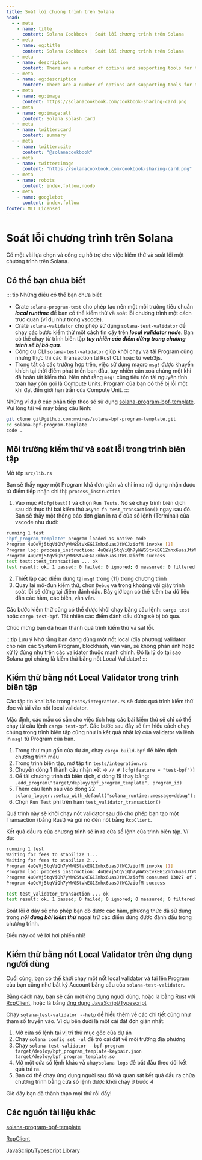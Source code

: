 ```yaml
---
title: Soát lỗi chương trình trên Solana
head:
  - - meta
    - name: title
      content: Solana Cookbook | Soát lỗi chương trình trên Solana
  - - meta
    - name: og:title
      content: Solana Cookbook | Soát lỗi chương trình trên Solana
  - - meta
    - name: description
      content: There are a number of options and supporting tools for testing and debugging a Solana BPF program.
  - - meta
    - name: og:description
      content: There are a number of options and supporting tools for testing and debugging a Solana BPF program.
  - - meta
    - name: og:image
      content: https://solanacookbook.com/cookbook-sharing-card.png
  - - meta
    - name: og:image:alt
      content: Solana splash card
  - - meta
    - name: twitter:card
      content: summary
  - - meta
    - name: twitter:site
      content: "@solanacookbook"
  - - meta
    - name: twitter:image
      content: "https://solanacookbook.com/cookbook-sharing-card.png"
  - - meta
    - name: robots
      content: index,follow,noodp
  - - meta
    - name: googlebot
      content: index,follow
footer: MIT Licensed
---
```


# Soát lỗi chương trình trên Solana

Có một vài lựa chọn và công cụ hỗ trợ cho việc kiểm thử và soát lỗi một chương trình trên Solana.

## Có thể bạn chưa biết

::: tip Những điều có thể bạn chưa biết
- Crate `solana-program-test` cho phép tạo nên một môi trường tiêu chuẩn **_local runtime_** để bạn có thể kiểm thử và soát lỗi chương trình một cách trực quan (ví dụ như trong vscode).
- Crate `solana-validator` cho phép sử dụng `solana-test-validator` để chạy các bước kiểm thử một cách tin cậy trên **_local validator node_**. Bạn có thể chạy từ trình biên tập **_tuy nhiên các điểm dừng trong chương trình sẽ bị bỏ qua_**.
- Công cụ CLI `solana-test-validator` giúp khởi chạy và tải Program cũng nhưng thực thi các Transaction từ Rust CLI hoặc từ web3js.
- Trong tất cả các trường hợp trên, việc sử dụng macro `msg!` được khuyến khích tại thời điểm phát triển ban đầu, tuy nhiên cần xoá chúng một khi đã hoàn tất kiểm thử. Nên nhớ rằng `msg!` cũng tiêu tốn tài nguyên tính toán hay còn gọi là Compute Units. Program của bạn có thể bị lỗi một khi đạt đến giới hạn trần của Compute Unit.
:::

Những ví dụ ở các phần tiếp theo sẽ sử dụng  [solana-program-bpf-template](#resources). Vui lòng tải về máy bằng câu lệnh:

```bash
git clone git@github.com:mvines/solana-bpf-program-template.git
cd solana-bpf-program-template
code .
```
## Môi trường kiểm thử và soát lỗi trong trình biên tập

Mở tệp `src/lib.rs`

Bạn sẽ thấy ngay một Program khá đơn giản và chỉ in ra nội dụng nhận được từ điểm tiếp nhận chỉ thị: `process_instruction`

1. Vào mục `#[cfg(test)]` và chọn `Run Tests`. Nó sẽ chạy trình biên dịch sau dó thực thi bài kiểm thử `async fn test_transaction()` ngay sau đó. Bạn sẽ thấy một thông báo đơn gian in ra ở cửa sổ lệnh (Terminal) của vscode như dưới:
```bash
running 1 test
"bpf_program_template" program loaded as native code
Program 4uQeVj5tqViQh7yWWGStvkEG1Zmhx6uasJtWCJziofM invoke [1]
Program log: process_instruction: 4uQeVj5tqViQh7yWWGStvkEG1Zmhx6uasJtWCJziofM: 1 accounts, data=[1, 2, 3]
Program 4uQeVj5tqViQh7yWWGStvkEG1Zmhx6uasJtWCJziofM success
test test::test_transaction ... ok
test result: ok. 1 passed; 0 failed; 0 ignored; 0 measured; 0 filtered out; finished in 33.41s
```
2. Thiết lập các điểm dừng tại `msg!` trong (11) trong chương trình 
3. Quay lại mô-đun kiểm thử, chọn `Debug` và trong khoảng vài giây trình soát lỗi sẽ dừng tại điểm đánh dấu. Bây giờ bạn có thể kiểm tra dữ liệu dần các hàm, các biến, vân vân.

Các bước kiểm thử cũng có thể được khởi chạy bằng câu lệnh: `cargo test` hoặc `cargo test-bpf`. Tất nhiên các điểm đánh dấu dừng sẽ bị bỏ qua.

Chúc mừng bạn đã hoàn thành quá trình kiểm thử và sát lỗi.

:::tip Lưu ý
Nhớ rằng bạn đang dùng một nốt local (địa phương) validator cho nên các System Program, blockhash, vân vân, sẽ không phản ánh hoặc xử lý đúng như trên các validator thuộc mạnh chính. Đó là lý do tại sao Solana gọi chúng là kiểm thử bằng nốt Local Validator!
:::


## Kiểm thử bằng nốt Local Validator trong trình biên tập

Các tập tin khai báo trong `tests/integration.rs` sẽ được quá trình kiểm thử đọc và tải vào nốt local validator.

Mặc định, các mẫu có sẵn cho việc tích hợp các bài kiểm thử sẽ chỉ có thể chạy từ câu lệnh `cargo test-bpf`. Các bước sau đây sẽ tìm hiểu cách chạy chúng trong trình biên tập cũng như in kết quả nhật ký của validator và lệnh in `msg!` từ Program của bạn. 

1. Trong thư mục gốc của dự án, chạy `cargo build-bpf` để biên dịch chương trình mẫu
2. Trong trình biên tập, mở tập tin `tests/integration.rs`
3. Chuyển dòng 1 thành câu nhận xét -> `// #![cfg(feature = "test-bpf")]`
4. Để tải chương trình đã biên dịch, ở dòng 19 thay bằng: `.add_program("target/deploy/bpf_program_template", program_id)`
5. Thêm câu lệnh sau vào dòng 22 `solana_logger::setup_with_default("solana_runtime::message=debug");`
6. Chọn `Run Test` phí trên hàm `test_validator_transaction()`

Quá trình này sẽ khởi chạy nốt validator sau đó cho phép bạn tạo một Transaction (bằng Rust) và gửi nó đến nốt bằng `RcpClient`.

Kết quả đầu ra của chương trình sẽ in ra cửa sổ lệnh của trình biên tập. Ví dụ:
```bash
running 1 test
Waiting for fees to stabilize 1...
Waiting for fees to stabilize 2...
Program 4uQeVj5tqViQh7yWWGStvkEG1Zmhx6uasJtWCJziofM invoke [1]
Program log: process_instruction: 4uQeVj5tqViQh7yWWGStvkEG1Zmhx6uasJtWCJziofM: 1 accounts, data=[1, 2, 3]
Program 4uQeVj5tqViQh7yWWGStvkEG1Zmhx6uasJtWCJziofM consumed 13027 of 200000 compute units
Program 4uQeVj5tqViQh7yWWGStvkEG1Zmhx6uasJtWCJziofM success

test test_validator_transaction ... ok
test result: ok. 1 passed; 0 failed; 0 ignored; 0 measured; 0 filtered out; finished in 6.40s
```

Soát lỗi ở đây sẽ cho phép bạn dò được các hàm, phương thức đã sử dụng trong **_nội dung bài kiểm thử_** ngoại trừ các điểm dừng được đánh dấu trong chương trình.

Điều này có vẻ lời hơi phiền nhỉ!

## Kiểm thử bằng nốt Local Validator trên ứng dụng người dùng

Cuối cùng, bạn có thể khởi chạy một nốt local validator và tải lên Program của bạn cũng như bất kỳ Account bằng câu của `solana-test-validator`.

Bằng cách này, bạn sẽ cần một ứng dụng người dùng, hoặc là bằng Rust với [RcpClient](#resources), hoặc là bằng [ứng dụng JavaScript/Typescript](#resources)

Chạy `solana-test-validator --help` để hiểu thêm về các chi tiết cũng như tham số truyền vào. Ví dụ bên dưới là một cài đặt đơn giản nhất:
1. Mở cửa sổ lệnh tại vị trí thử mục gốc của dự án
2. Chạy `solana config set -ul` để trỏ cài đặt về môi trường địa phương
3. Chạy `solana-test-validator --bpf-program target/deploy/bpf_program_template-keypair.json target/deploy/bpf_program_template.so`
4. Mở một cửa sổ lệnh khác và chạy`solana logs` để bắt đầu theo dõi kết quả trả ra.
5. Bạn có thể chạy ứng dụng người sau đó và quan sát kết quả đầu ra chửa chương trình bằng cửa sổ lệnh được khởi chạy ở bước 4

Giờ đây bạn đã thành thạo mọi thứ rồi đấy!

## <a name="resources"></a> Các nguồn tài liệu khác
[solana-program-bpf-template](https://github.com/mvines/solana-bpf-program-template)

[RcpClient](https://docs.rs/solana-client/latest/solana_client/rpc_client/struct.RpcClient.html)

[JavaScript/Typescript Library](https://solana-labs.github.io/solana-web3.js/)
